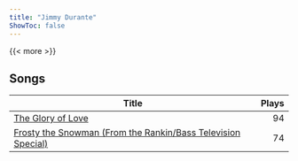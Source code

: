 ```yaml
---
title: "Jimmy Durante"
ShowToc: false
---
```


{{< more >}}

## Songs
Title | Plays 
----- | -----: 
[The Glory of Love](/songs/the-glory-of-love) | 94
[Frosty the Snowman (From the Rankin/Bass Television Special)](/songs/frosty-the-snowman-from-the-rankinbass-television-special) | 74

